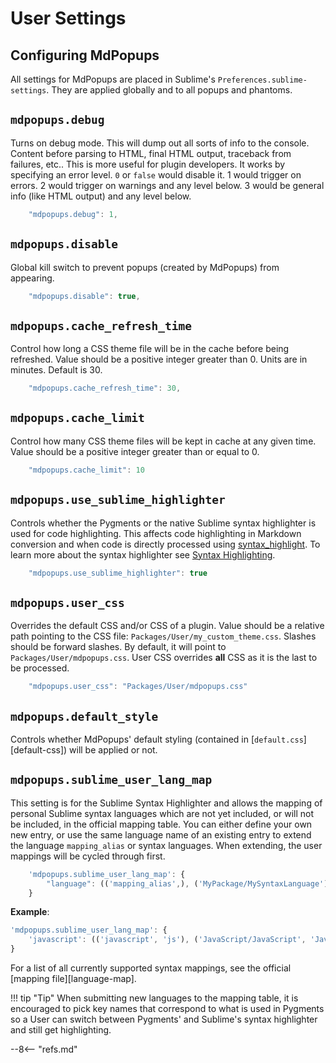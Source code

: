 # User Settings

## Configuring MdPopups

All settings for MdPopups are placed in Sublime's `Preferences.sublime-settings`.  They are applied globally and to all popups and phantoms.

## `mdpopups.debug`

Turns on debug mode.  This will dump out all sorts of info to the console.  Content before parsing to HTML, final HTML output, traceback from failures, etc..  This is more useful for plugin developers.  It works by specifying an error level.  `0` or `false` would disable it.  1 would trigger on errors. 2 would trigger on warnings and any level below.  3 would be general info (like HTML output) and any level below.

```js
    "mdpopups.debug": 1,
```

## `mdpopups.disable`

Global kill switch to prevent popups (created by MdPopups) from appearing.

```js
    "mdpopups.disable": true,
```

## `mdpopups.cache_refresh_time`

Control how long a CSS theme file will be in the cache before being refreshed.  Value should be a positive integer greater than 0.  Units are in minutes.  Default is 30.

```js
    "mdpopups.cache_refresh_time": 30,
```

## `mdpopups.cache_limit`

Control how many CSS theme files will be kept in cache at any given time.  Value should be a positive integer greater than or equal to 0.

```js
    "mdpopups.cache_limit": 10
```

## `mdpopups.use_sublime_highlighter`

Controls whether the Pygments or the native Sublime syntax highlighter is used for code highlighting.  This affects code highlighting in Markdown conversion and when code is directly processed using [syntax_highlight](./api.md#syntax-highlight). To learn more about the syntax highlighter see [Syntax Highlighting](./styling.md#syntax-highlighting).

```js
    "mdpopups.use_sublime_highlighter": true
```

## `mdpopups.user_css`

Overrides the default CSS and/or CSS of a plugin.  Value should be a relative path pointing to the CSS file: `Packages/User/my_custom_theme.css`.  Slashes should be forward slashes. By default, it will point to `Packages/User/mdpopups.css`.  User CSS overrides **all** CSS as it is the last to be processed.

```js
    "mdpopups.user_css": "Packages/User/mdpopups.css"
```

## `mdpopups.default_style`

Controls whether MdPopups' default styling (contained in [`default.css`][default-css]) will be applied or not.

## `mdpopups.sublime_user_lang_map`

This setting is for the Sublime Syntax Highlighter and allows the mapping of personal Sublime syntax languages which are not yet included, or will not be included, in the official mapping table.  You can either define your own new entry, or use the same language name of an existing entry to extend the language `mapping_alias` or syntax languages.  When extending, the user mappings will be cycled through first.

```js
    'mdpopups.sublime_user_lang_map': {
        "language": (('mapping_alias',), ('MyPackage/MySyntaxLanguage'))
    }
```

**Example**:
```js
'mdpopups.sublime_user_lang_map': {
    'javascript': (('javascript', 'js'), ('JavaScript/JavaScript', 'JavaScriptNext - ES6 Syntax/JavaScriptNext'))
}
```

For a list of all currently supported syntax mappings, see the official [mapping file][language-map].

!!! tip "Tip"
    When submitting new languages to the mapping table, it is encouraged to pick key names that correspond to what is used in Pygments so a User can switch between Pygments' and Sublime's syntax highlighter and still get highlighting.

--8<-- "refs.md"
